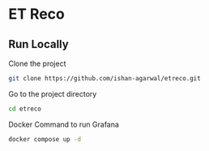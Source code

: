
# ET Reco





## Run Locally

Clone the project

```bash
git clone https://github.com/ishan-agarwal/etreco.git
```

Go to the project directory

```bash
cd etreco
```

Docker Command to run Grafana 

```bash
docker compose up -d
```
